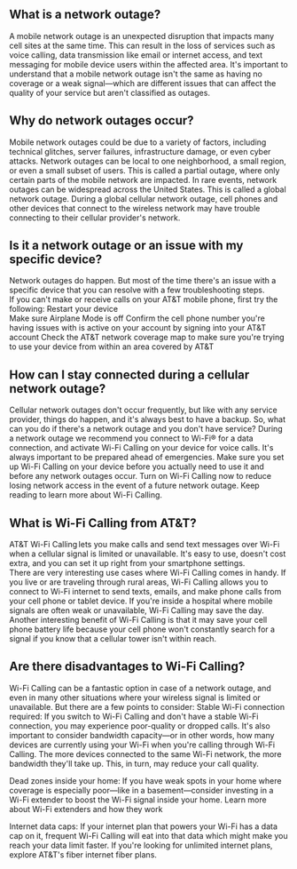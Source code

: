 ## What is a network outage?

A mobile network outage is an unexpected disruption that impacts many cell sites at the same time. This can result in the loss of services such as voice calling, data transmission like email or internet access, and text messaging for mobile device users within the affected area. It's important to understand that a mobile network outage isn't the same as having no coverage or a weak signal—which are different issues that can affect the quality of your service but aren't classified as outages. 

## Why do network outages occur?

Mobile network outages could be due to a variety of factors, including technical glitches, server failures, infrastructure damage, or even cyber attacks.
Network outages can be local to one neighborhood, a small region, or even a small subset of users. This is called a partial outage, where only certain parts of the mobile network are impacted.
In rare events, network outages can be widespread across the United States. This is called a global network outage. During a global cellular network outage, cell phones and other devices that connect to the wireless network may have trouble connecting to their cellular provider's network. 

## Is it a network outage or an issue with my specific device?

Network outages do happen. But most of the time there's an issue with a specific device that you can resolve with a few troubleshooting steps.  
If you can't make or receive calls on your AT&T mobile phone, first try the following: 
Restart your device  
Make sure Airplane Mode is off 
Confirm the cell phone number you're having issues with is active on your account by signing into your AT&T account 
Check the AT&T network coverage map to make sure you're trying to use your device from within an area covered by AT&T  

## How can I stay connected during a cellular network outage?
Cellular network outages don't occur frequently, but like with any service provider, things do happen, and it's always best to have a backup. So, what can you do if there's a network outage and you don't have service? During a network outage we recommend you connect to Wi-Fi® for a data connection, and activate Wi-Fi Calling on your device for voice calls.
It's always important to be prepared ahead of emergencies. Make sure you set up Wi-Fi Calling on your device before you actually need to use it and before any network outages occur. Turn on Wi-Fi Calling now to reduce losing network access in the event of a future network outage. Keep reading to learn more about Wi-Fi Calling. 

## What is Wi-Fi Calling from AT&T?
AT&T Wi-Fi Calling lets you make calls and send text messages over Wi-Fi when a cellular signal is limited or unavailable. It's easy to use, doesn't cost extra, and you can set it up right from your smartphone settings.  
There are very interesting use cases where Wi-Fi Calling comes in handy. If you live or are traveling through rural areas, Wi-Fi Calling allows you to connect to Wi-Fi internet to send texts, emails, and make phone calls from your cell phone or tablet device. If you're inside a hospital where mobile signals are often weak or unavailable, Wi-Fi Calling may save the day. Another interesting benefit of Wi-Fi Calling is that it may save your cell phone battery life because your cell phone won't constantly search for a signal if you know that a cellular tower isn't within reach. 

## Are there disadvantages to Wi-Fi Calling?
Wi-Fi Calling can be a fantastic option in case of a network outage, and even in many other situations where your wireless signal is limited or unavailable. But there are a few points to consider: 
Stable Wi-Fi connection required: If you switch to Wi-Fi Calling and don't have a stable Wi-Fi connection, you may experience poor-quality or dropped calls. It's also important to consider bandwidth capacity—or in other words, how many devices are currently using your Wi-Fi when you're calling through Wi-Fi Calling. The more devices connected to the same Wi-Fi network, the more bandwidth they'll take up. This, in turn, may reduce your call quality.  
 
Dead zones inside your home: If you have weak spots in your home where coverage is especially poor—like in a basement—consider investing in a Wi-Fi extender to boost the Wi-Fi signal inside your home. Learn more about Wi-Fi extenders and how they work 
 
Internet data caps: If your internet plan that powers your Wi-Fi has a data cap on it, frequent Wi-Fi Calling will eat into that data which might make you reach your data limit faster. If you're looking for unlimited internet plans, explore AT&T's fiber internet fiber plans. 